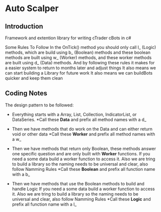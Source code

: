 # Auto Scalper

## Introduction

Framework and extention library for writing cTrader cBots in c#

Some Rules To Follow
In the OnTick() method you should only call l_ (Logic) methods, which are build using b_ (Boolean) methods and these boolean methods are built using w_ (Worker) methods, and these worker methods are built using d_ (Data) methods.
And by following these rules it makes for a easier system to return to months later and adjust things
It also means we can start building a Library for future work
It also means we can buildBots quicker and keep them clean

## Coding Notes
The design pattern to be followed:

* Everything starts with a Array, List, Collection, IndicatorList, or DataSeries. 
*Call these  **Data** and prefix all method names with a d_

* Then we have methods that do work on the Data and can either return void or other data
*Call these **Worker** and prefix all method names with a w_

* Then we have methods that return only Boolean, these methods answer one specific question and are only built with **Worker** functions. 
If you need a some data build a worker function to access it. Also we are tring to build a library so the naming needs to be universal and clear, also follow Namming Rules
*Call these **Boolean** and prefix all function name with a b_

* Then we have methods that use the Boolean methods to build and handle Logic
If you need a some data build a worker function to access it. Also we are tring to build a library so the naming needs to be universal and clear, also follow Namming Rules
*Call these **Logic** and prefix all function name with a l_
